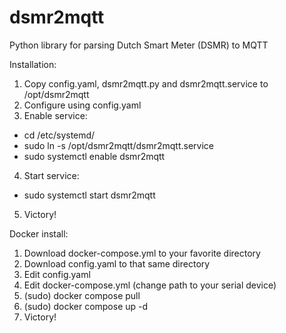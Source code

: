 # dsmr2mqtt
Python library for parsing Dutch Smart Meter (DSMR) to MQTT

Installation:
1. Copy config.yaml, dsmr2mqtt.py and dsmr2mqtt.service to /opt/dsmr2mqtt
2. Configure using config.yaml
3. Enable service:
  * cd /etc/systemd/
  * sudo ln -s /opt/dsmr2mqtt/dsmr2mqtt.service
  * sudo systemctl enable dsmr2mqtt
4. Start service:
  * sudo systemctl start dsmr2mqtt
5. Victory!

Docker install:
1. Download docker-compose.yml to your favorite directory
2. Download config.yaml to that same directory
3. Edit config.yaml
4. Edit docker-compose.yml (change path to your serial device)
5. (sudo) docker compose pull
6. (sudo) docker compose up -d
7. Victory!
